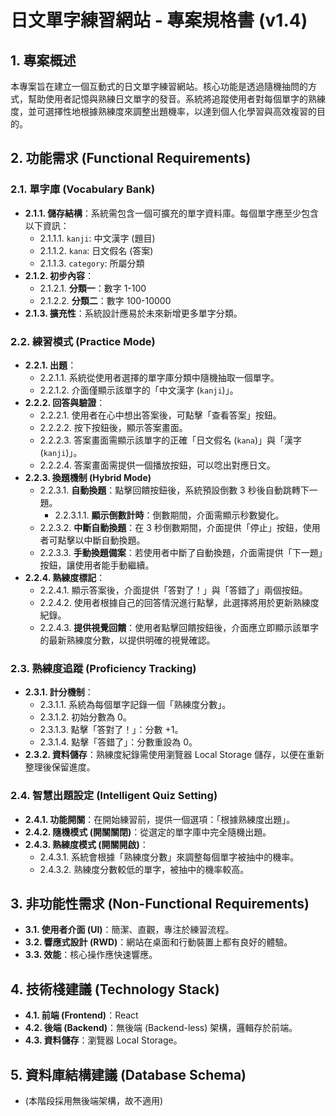 # **日文單字練習網站 - 專案規格書 (v1.4)**

## 1. 專案概述

本專案旨在建立一個互動式的日文單字練習網站。核心功能是透過隨機抽問的方式，幫助使用者記憶與熟練日文單字的發音。系統將追蹤使用者對每個單字的熟練度，並可選擇性地根據熟練度來調整出題機率，以達到個人化學習與高效複習的目的。

## 2. 功能需求 (Functional Requirements)

### 2.1. 單字庫 (Vocabulary Bank)
- **2.1.1. 儲存結構**：系統需包含一個可擴充的單字資料庫。每個單字應至少包含以下資訊：
    - 2.1.1.1. `kanji`: 中文漢字 (題目)
    - 2.1.1.2. `kana`: 日文假名 (答案)
    - 2.1.1.3. `category`: 所屬分類
- **2.1.2. 初步內容**：
    - 2.1.2.1. **分類一**：數字 1-100
    - 2.1.2.2. **分類二**：數字 100-10000
- **2.1.3. 擴充性**：系統設計應易於未來新增更多單字分類。

### 2.2. 練習模式 (Practice Mode)
- **2.2.1. 出題**：
    - 2.2.1.1. 系統從使用者選擇的單字庫分類中隨機抽取一個單字。
    - 2.2.1.2. 介面僅顯示該單字的「中文漢字 (`kanji`)」。
- **2.2.2. 回答與驗證**：
    - 2.2.2.1. 使用者在心中想出答案後，可點擊「查看答案」按鈕。
    - 2.2.2.2. 按下按鈕後，顯示答案畫面。
    - 2.2.2.3. 答案畫面需顯示該單字的正確「日文假名 (`kana`)」與「漢字 (`kanji`)」。
    - 2.2.2.4. 答案畫面需提供一個播放按鈕，可以唸出對應日文。
- **2.2.3. 換題機制 (Hybrid Mode)**
    - 2.2.3.1. **自動換題**：點擊回饋按鈕後，系統預設倒數 3 秒後自動跳轉下一題。
        - 2.2.3.1.1. **顯示倒數計時**：倒數期間，介面需顯示秒數變化。
    - 2.2.3.2. **中斷自動換題**：在 3 秒倒數期間，介面提供「停止」按鈕，使用者可點擊以中斷自動換題。
    - 2.2.3.3. **手動換題備案**：若使用者中斷了自動換題，介面需提供「下一題」按鈕，讓使用者能手動繼續。
- **2.2.4. 熟練度標記**：
    - 2.2.4.1. 顯示答案後，介面提供「答對了！」與「答錯了」兩個按鈕。
    - 2.2.4.2. 使用者根據自己的回答情況進行點擊，此選擇將用於更新熟練度紀錄。
    - 2.2.4.3. **提供視覺回饋**：使用者點擊回饋按鈕後，介面應立即顯示該單字的最新熟練度分數，以提供明確的視覺確認。

### 2.3. 熟練度追蹤 (Proficiency Tracking)
- **2.3.1. 計分機制**：
    - 2.3.1.1. 系統為每個單字記錄一個「熟練度分數」。
    - 2.3.1.2. 初始分數為 0。
    - 2.3.1.3. 點擊「答對了！」：分數 +1。
    - 2.3.1.4. 點擊「答錯了」：分數重設為 0。
- **2.3.2. 資料儲存**：熟練度紀錄需使用瀏覽器 Local Storage 儲存，以便在重新整理後保留進度。

### 2.4. 智慧出題設定 (Intelligent Quiz Setting)
- **2.4.1. 功能開關**：在開始練習前，提供一個選項：「根據熟練度出題」。
- **2.4.2. 隨機模式 (開關關閉)**：從選定的單字庫中完全隨機出題。
- **2.4.3. 熟練度模式 (開關開啟)**：
    - 2.4.3.1. 系統會根據「熟練度分數」來調整每個單字被抽中的機率。
    - 2.4.3.2. 熟練度分數較低的單字，被抽中的機率較高。

## 3. 非功能性需求 (Non-Functional Requirements)

- **3.1. 使用者介面 (UI)**：簡潔、直觀，專注於練習流程。
- **3.2. 響應式設計 (RWD)**：網站在桌面和行動裝置上都有良好的體驗。
- **3.3. 效能**：核心操作應快速響應。

## 4. 技術棧建議 (Technology Stack)

- **4.1. 前端 (Frontend)**：React
- **4.2. 後端 (Backend)**：無後端 (Backend-less) 架構，邏輯存於前端。
- **4.3. 資料儲存**：瀏覽器 Local Storage。

## 5. 資料庫結構建議 (Database Schema)

- (本階段採用無後端架構，故不適用)
